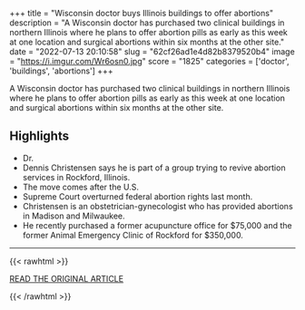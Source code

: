 +++
title = "Wisconsin doctor buys Illinois buildings to offer abortions"
description = "A Wisconsin doctor has purchased two clinical buildings in northern Illinois where he plans to offer abortion pills as early as this week at one location and surgical abortions within six months at the other site."
date = "2022-07-13 20:10:58"
slug = "62cf26ad1e4d82b8379520b4"
image = "https://i.imgur.com/Wr6osn0.jpg"
score = "1825"
categories = ['doctor', 'buildings', 'abortions']
+++

A Wisconsin doctor has purchased two clinical buildings in northern Illinois where he plans to offer abortion pills as early as this week at one location and surgical abortions within six months at the other site.

## Highlights

- Dr.
- Dennis Christensen says he is part of a group trying to revive abortion services in Rockford, Illinois.
- The move comes after the U.S.
- Supreme Court overturned federal abortion rights last month.
- Christensen is an obstetrician-gynecologist who has provided abortions in Madison and Milwaukee.
- He recently purchased a former acupuncture office for $75,000 and the former Animal Emergency Clinic of Rockford for $350,000.

---

{{< rawhtml >}}
  <p class="article-category">
    <a target="_blank" href="https://www.nbc15.com/2022/07/13/wisconsin-doctor-buys-illinois-buildings-offer-abortions/">READ THE ORIGINAL ARTICLE</a>
  </p>
{{< /rawhtml >}}
